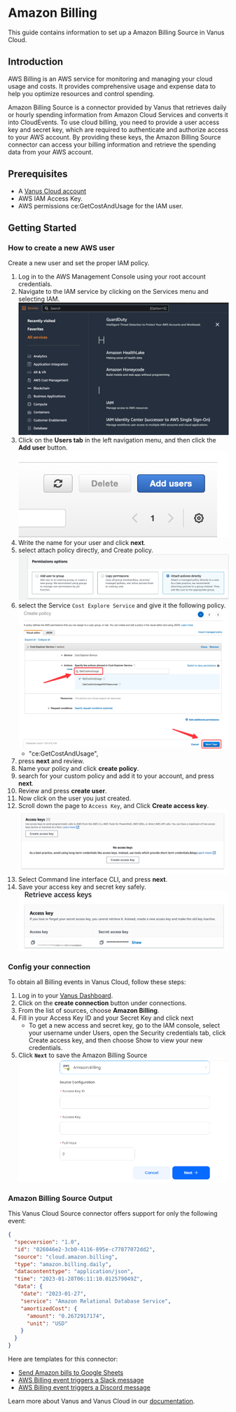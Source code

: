 # Amazon Billing

This guide contains information to set up a Amazon Billing Source in Vanus Cloud.

## Introduction

AWS Billing is an AWS service for monitoring and managing your cloud usage and costs. It provides comprehensive usage and expense data to help you optimize resources and control spending.

Amazon Billing Source is a connector provided by Vanus that retrieves daily or hourly spending information from Amazon Cloud Services and converts it into CloudEvents. To use cloud billing, you need to provide a user access key and secret key, which are required to authenticate and authorize access to your AWS account. By providing these keys, the Amazon Billing Source connector can access your billing information and retrieve the spending data from your AWS account.

## Prerequisites

- A [Vanus Cloud account](https://cloud.vanus.ai)
- AWS IAM Access Key.
- AWS permissions ce:GetCostAndUsage for the IAM user.

## Getting Started

### How to create a new AWS user

Create a new user and set the proper IAM policy.

1. Log in to the AWS Management Console using your root account credentials.
2. Navigate to the IAM service by clicking on the Services menu and selecting IAM.
   ![](images/findIAM.png)
3. Click on the **Users tab** in the left navigation menu, and then click the **Add user** button.
   ![](images/AddUser.png)
4. Write the name for your user and click **next**.
5. select attach policy directly, and Create policy.
   ![](images/permissionoption.png)
6. select the Service `Cost Explore Service` and give it the following policy.
   ![img.png](images/search.png)
   - "ce:GetCostAndUsage",
7. press **next** and review.
8. Name your policy and click **create policy**.
9. search for your custom policy and add it to your account, and press **next**.
10. Review and press **create user**.
11. Now click on the user you just created.
12. Scroll down the page to `Access Key`, and Click **Create access key**.
    ![](images/createAccesskey.png)
13. Select Command line interface CLI, and press **next**.
14. Save your access key and secret key safely.
    ![](images/img.png)

### Config your connection

To obtain all Billing events in Vanus Cloud, follow these steps:

1. Log in to your [Vanus Dashboard](https://cloud.vanus.ai/dashboard).
2. Click on the **create connection** button under connections.
3. From the list of sources, choose **Amazon Billing**.
4. Fill in your Access Key ID and your Secret Key and click next
   - To get a new access and secret key, go to the IAM console, select your username under Users, open the Security credentials tab, click Create access key, and then choose Show to view your new credentials.
5. Click **`Next`** to save the Amazon Billing Source
   ![](images/aws-billing.png)

### Amazon Billing Source Output

This Vanus Cloud Source connector offers support for only the following event:

```json
{
  "specversion": "1.0",
  "id": "026046e2-3cb0-4116-895e-c77877072dd2",
  "source": "cloud.amazon.billing",
  "type": "amazon.billing.daily",
  "datacontenttype": "application/json",
  "time": "2023-01-28T06:11:10.012579049Z",
  "data": {
    "date": "2023-01-27",
    "service": "Amazon Relational Database Service",
    "amortizedCost": {
      "amount": "0.2672917174",
      "unit": "USD"
    }
  }
}
```

Here are templates for this connector:

- [Send Amazon bills to Google Sheets](https://cloud.vanus.ai/connections/wizard?source=aws-billing&sink=google-sheets&id=20230404_1)
- [AWS Billing event triggers a Slack message](https://cloud.vanus.ai/connections/wizard?source=aws-billing&sink=slack&id=20230406_1)
- [AWS Billing event triggers a Discord message](https://cloud.vanus.aiections/wizard?source=aws-billing&sink=discord&id=20230410_1)

Learn more about Vanus and Vanus Cloud in our [documentation](https://docs.vanus.ai).
